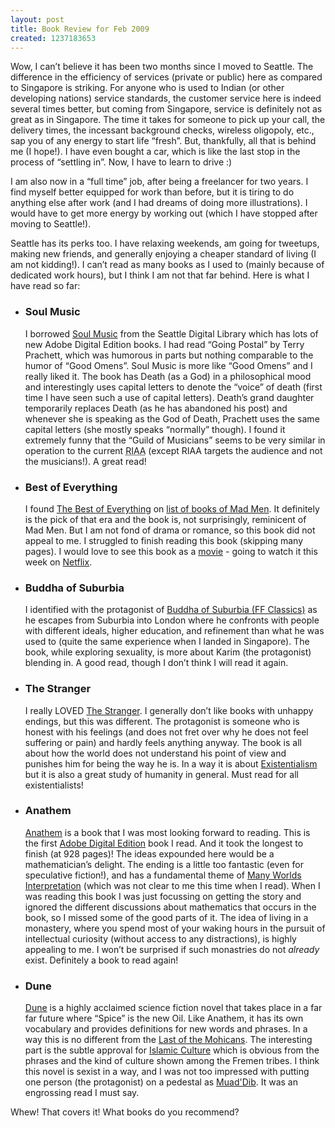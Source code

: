 ```yaml
--- 
layout: post
title: Book Review for Feb 2009
created: 1237183653
---
```

Wow, I can&rsquo;t believe it has been two months since I moved to Seattle. The difference in the efficiency of services (private or public) here as compared to Singapore is striking. For anyone who is used to Indian (or other developing nations) service standards, the customer service here is indeed several times better, but coming from Singapore, service is definitely not as great as in Singapore. The time it takes for someone to pick up your call, the delivery times, the incessant background checks, wireless oligopoly, etc., sap you of any energy to start life &ldquo;fresh&rdquo;. But, thankfully, all that is behind me (I hope!). I have even bought a car, which is like the last stop in the process of &ldquo;settling in&rdquo;. Now, I have to learn to drive :) 

I am also now in a &ldquo;full time&rdquo; job, after being a freelancer for two years. I find myself better equipped for work than before, but it is tiring to do anything else after work (and I had dreams of doing more illustrations). I would have to get more energy by working out (which I have stopped after moving to Seattle!). 

Seattle has its perks too. I have relaxing weekends, am going for tweetups, making new friends, and generally enjoying a cheaper standard of living (I am not kidding!). I can&rsquo;t read as many books as I used to (mainly because of dedicated work hours), but I think I am not that far behind. Here is what I have read so far:
<ul>
	<li>
		<h3>Soul Music</h3>
		<p>I borrowed <a href="http://www.amazon.com/gp/product/0061054895?ie=UTF8&tag=nimbupani-20&linkCode=as2&camp=1789&creative=390957&creativeASIN=0061054895">Soul Music</a> from the Seattle Digital Library which has lots of new Adobe Digital Edition books. I had read &ldquo;Going Postal&rdquo; by Terry Prachett, which was humorous in parts but nothing comparable to the humor of &ldquo;Good Omens&rdquo;. Soul Music is more like &ldquo;Good Omens&rdquo; and I really liked it. The book has Death (as a God) in a philosophical mood and interestingly uses capital letters to denote the &ldquo;voice&rdquo; of death (first time I have seen such a use of capital letters). Death&rsquo;s grand daughter temporarily replaces Death (as he has abandoned his post) and whenever she is speaking as the God of Death, Prachett uses the same capital letters (she mostly speaks &ldquo;normally&rdquo; though). I found it extremely funny that the &ldquo;Guild of Musicians&rdquo; seems to be very similar in operation to the current <abbr title="Recording Industry Association Of America">RIAA</abbr> (except RIAA targets the audience and not the musicians!). A great read!</p>
	</li>
	<li>
		<h3>Best of Everything</h3>
		<p>
			I found <a href="http://www.amazon.com/gp/product/0143035290?ie=UTF8&tag=nimbupani-20&linkCode=as2&camp=1789&creative=390957&creativeASIN=0143035290">The Best of Everything</a> on <a href="http://www.flashlightworthybooks.com/The-Books-of-Mad-Men/343">list of books of Mad Men</a>. It definitely is the pick of that era and the book is, not surprisingly, reminicent of Mad Men. But I am not fond of drama or romance, so this book did not appeal to me. I struggled to finish reading this book (skipping many pages). I would love to see this book as a <a href="http://en.wikipedia.org/wiki/The_Best_of_Everything_(1959_film)">movie</a> - going to watch it this week on <a href="http://netflix.com">Netflix</a>.  
		</p>
	</li>
	<li>
		<h3>Buddha of Suburbia</h3>
		<p>
			I identified with the protagonist of <a href="http://www.amazon.com/gp/product/0571200435?ie=UTF8&tag=nimbupani-20&linkCode=as2&camp=1789&creative=390957&creativeASIN=0571200435">Buddha of Suburbia (FF Classics)</a> as he escapes from Suburbia into London where he confronts with people with different ideals, higher education, and refinement than what he was used to (quite the same experience when I landed in Singapore). The book, while exploring sexuality, is more about Karim (the protagonist) blending in. A good read, though I don&rsquo;t think I will read it again.
		</p>
	</li>
	<li>
		<h3>The Stranger</h3>
		<p>I really LOVED <a href="http://www.amazon.com/gp/product/0679720200?ie=UTF8&tag=nimbupani-20&linkCode=as2&camp=1789&creative=390957&creativeASIN=0679720200">The Stranger</a>. I generally don&rsquo;t like books with unhappy endings, but this was different. The protagonist is someone who is honest with his feelings (and does not fret over why he does not feel suffering or pain) and hardly feels anything anyway. The book is all about how the world does not understand his point of view and punishes him for being the way he is. In a way it is about <a href="http://en.wikipedia.org/wiki/The_Stranger_(novel)#Philosophy">Existentialism</a> but it is also a great study of humanity in general. Must read for all existentialists!</p>
	</li>
	<li>
		<h3>Anathem</h3>
		<p>
			<a href="http://www.amazon.com/gp/product/0061474096?ie=UTF8&tag=nimbupani-20&linkCode=as2&camp=1789&creative=390957&creativeASIN=0061474096">Anathem</a> is a book that I was most looking forward to reading. This is the first <a href="http://www.adobe.com/products/digitaleditions/">Adobe Digital Edition</a> book I read. And it took the longest to finish (at 928 pages)! The ideas expounded here would be a mathematician&rsquo;s delight. The ending is a little too fantastic (even for speculative fiction!), and has a fundamental theme of <a href="http://en.wikipedia.org/wiki/Many-worlds_interpretation">Many Worlds Interpretation</a> (which was not clear to me this time when I read). When I was reading this book I was just focussing on getting the story and ignored the different discussions about mathematics that occurs in the book, so I missed some of the good parts of it. The idea of living in a monastery, where you spend most of your waking hours in the pursuit of intellectual curiosity (without access to any distractions), is highly appealing to me. I won&rsquo;t be surprised if such monastries do not <em>already</em> exist. Definitely a book to read again! 
		</p>
	</li>
	<li>
		<h3>Dune</h3>
		<p><a href="http://www.amazon.com/gp/product/0441013597?ie=UTF8&tag=nimbupani-20&linkCode=as2&camp=1789&creative=390957&creativeASIN=0441013597">Dune</a> is a highly acclaimed science fiction novel that takes place in a far far future where &ldquo;Spice&rdquo; is the new Oil. Like Anathem, it has its own vocabulary and provides definitions for new words and phrases. In a way this is no different from the <a href="http://en.wikipedia.org/wiki/Last_of_the_mohicans">Last of the Mohicans</a>. The interesting part is the subtle approval for <a href="http://baheyeldin.com/literature/arabic-and-islamic-themes-in-frank-herberts-dune.html">Islamic Culture</a> which is obvious from the phrases and the kind of culture shown among the Fremen tribes. I think this novel is sexist in a way, and I was not too impressed with putting one person (the protagonist) on a pedestal as <a href="http://en.wikipedia.org/wiki/Muad'Dib">Muad&#x27;Dib</a>. It was an engrossing read I must say.</p>
	</li>
</ul>
<p>Whew! That covers it! What books do you recommend?</p>
